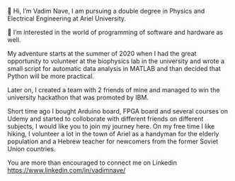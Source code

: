 👋 Hi, I’m Vadim Nave, I am pursuing a double degree in Physics and Electrical Engineering at Ariel University.

👀 I’m interested in the world of programming of software and hardware as well.

My adventure starts at the summer of 2020 when I had the great opportunity to volunteer at the biophysics lab in the university and wrote a small script for automatic data analysis in MATLAB and than decided that Python will be more practical.

Later on, I created a team with 2 friends of mine and managed to win the university hackathon that was promoted by IBM.

Short time ago I bought Arduino board, FPGA board and several courses on Udemy and started to colloborate with different friends on different subjects, I would like you to join my journey here.
On my free time I like hiking, I volunteer a lot in the town of Ariel as a handyman for the elderly population and a Hebrew teacher for newcomers from the former Soviet Union countries.

You are more than encouraged to connect me on Linkedin https://www.linkedin.com/in/vadimnave/
